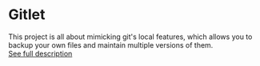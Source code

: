 # Gitlet

This project is all about mimicking git's local features, which allows you to backup your own files and maintain multiple versions of them. <br>
[See full description](https://inst.eecs.berkeley.edu/~cs61b/fa19/materials/proj/proj3/index.html)<br>
